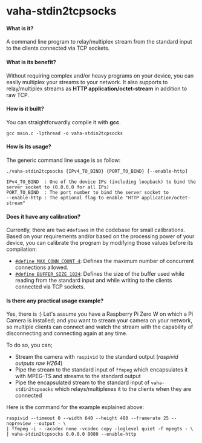 # vaha-stdin2tcpsocks

#### What is it?
A command line program to relay/multiplex stream from the standard input to the clients connected via TCP sockets.

#### What is its benefit?
Without requiring complex and/or heavy programs on your device, you can easily multiplex your streams to your network. It also supports to relay/multiplex streams as **HTTP application/octet-stream** in addition to raw TCP.

#### How is it built?
You can straightforwardly compile it with **gcc**.
```
gcc main.c -lpthread -o vaha-stdin2tcpsocks
```

#### How is its usage?
The generic command line usage is as follow:
```
./vaha-stdin2tcpsocks {IPv4_TO_BIND} {PORT_TO_BIND} [--enable-http]

IPv4_TO_BIND  : One of the device IPs (including loopback) to bind the server socket to (0.0.0.0 for all IPs)
PORT_TO_BIND  : The port number to bind the server socket to
--enable-http : The optional flag to enable "HTTP application/octet-stream"
 ```
 
 #### Does it have any calibration?
 Currently, there are two ```#define```s in the codebase for small calibrations. Based on your requirements and/or based on the processing power of your device, you can calibrate the program by modifying those values before its compilation:
 - [```#define MAX_CONN_COUNT 4```](https://github.com/vahithanoglu/vaha-stdin2tcpsocks/blob/main/main.c#L36): Defines the maximum number of concurrent connections allowed.
 - [```#define BUFFER_SIZE 1024```](https://github.com/vahithanoglu/vaha-stdin2tcpsocks/blob/main/main.c#L37): Defines the size of the buffer used while reading from the standard input and while writing to the clients connected via TCP sockets.
 
#### Is there any practical usage example?
Yes, there is :) Let's assume you have a Raspberry Pi Zero W on which a Pi Camera is installed; and you want to stream your camera on your network, so multiple clients can connect and watch the stream with the capability of disconnecting and connecting again at any time.

To do so, you can;
 - Stream the camera with ```raspivid``` to the standard output (*raspivid outputs raw H264*)
 - Pipe the stream to the standard input of ```ffmpeg``` which encapsulates it with MPEG-TS and streams to the standard output
 - Pipe the encapsulated stream to the standard input of ```vaha-stdin2tcpsocks``` which relays/multiplexes it to the clients when they are connected

Here is the command for the example explained above:
```
raspivid --timeout 0 --width 640 --height 480 --framerate 25 --nopreview --output - \
| ffmpeg -i - -acodec none -vcodec copy -loglevel quiet -f mpegts - \
| vaha-stdin2tcpsocks 0.0.0.0 8080 --enable-http
```
